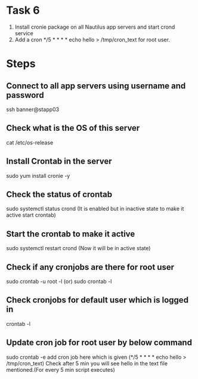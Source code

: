 # Task 6
1. Install cronie package on all Nautilus app servers and start crond service
2. Add a cron */5 * * * * echo hello > /tmp/cron_text for root user.

# Steps
## Connect to all app servers using username and password
ssh banner@stapp03
## Check what is the OS of this server
cat /etc/os-release
## Install Crontab in the server
sudo yum  install cronie -y
## Check the status of crontab
sudo systemctl status crond
(It is enabled but in inactive state to make it active start crontab)
## Start the crontab to make it active
sudo systemctl restart crond
(Now it will be in active state)
## Check if any cronjobs are there for root user
sudo crontab -u root -l (or) sudo crontab -l
## Check cronjobs for default user which is logged in 
crontab -l
## Update cron job for root user by below command 
sudo crontab -e
add cron job here which is given (*/5 * * * * echo hello > /tmp/cron_text)
Check after 5 min you will see hello in the text file mentioned.(For every 5 min script executes)

